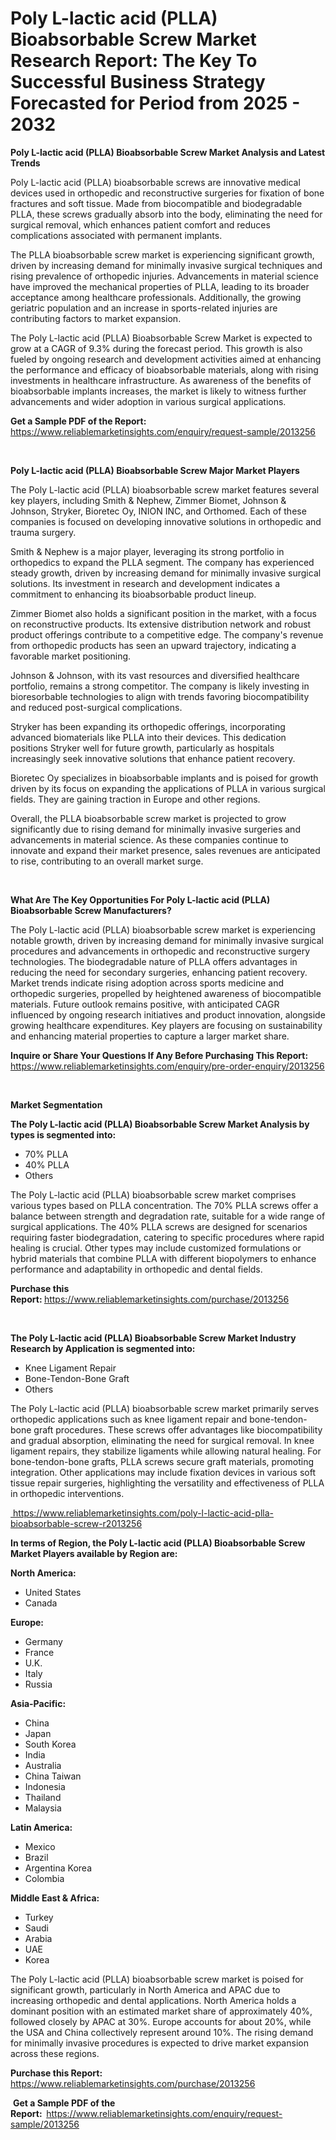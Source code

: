 <p><h1>Poly L-lactic acid (PLLA) Bioabsorbable Screw Market Research Report: The Key To Successful Business Strategy Forecasted for Period from 2025 - 2032</h1></p><p><strong>Poly L-lactic acid (PLLA) Bioabsorbable Screw Market Analysis and Latest Trends</strong></p>
<p><p>Poly L-lactic acid (PLLA) bioabsorbable screws are innovative medical devices used in orthopedic and reconstructive surgeries for fixation of bone fractures and soft tissue. Made from biocompatible and biodegradable PLLA, these screws gradually absorb into the body, eliminating the need for surgical removal, which enhances patient comfort and reduces complications associated with permanent implants.</p><p>The PLLA bioabsorbable screw market is experiencing significant growth, driven by increasing demand for minimally invasive surgical techniques and rising prevalence of orthopedic injuries. Advancements in material science have improved the mechanical properties of PLLA, leading to its broader acceptance among healthcare professionals. Additionally, the growing geriatric population and an increase in sports-related injuries are contributing factors to market expansion.</p><p>The Poly L-lactic acid (PLLA) Bioabsorbable Screw Market is expected to grow at a CAGR of 9.3% during the forecast period. This growth is also fueled by ongoing research and development activities aimed at enhancing the performance and efficacy of bioabsorbable materials, along with rising investments in healthcare infrastructure. As awareness of the benefits of bioabsorbable implants increases, the market is likely to witness further advancements and wider adoption in various surgical applications.</p></p>
<p><strong>Get a Sample PDF of the Report:&nbsp;</strong> <a href="https://www.reliablemarketinsights.com/enquiry/request-sample/2013256?utm_campaign=3709&utm_medium=2&utm_source=Github&utm_content=ia&utm_term=16042025&utm_id=poly-l-lactic-acid-plla-bioabsorbable-screw">https://www.reliablemarketinsights.com/enquiry/request-sample/2013256</a></p>
<p>&nbsp;</p>
<p><strong>Poly L-lactic acid (PLLA) Bioabsorbable Screw Major Market Players</strong></p>
<p><p>The Poly L-lactic acid (PLLA) bioabsorbable screw market features several key players, including Smith & Nephew, Zimmer Biomet, Johnson & Johnson, Stryker, Bioretec Oy, INION INC, and Orthomed. Each of these companies is focused on developing innovative solutions in orthopedic and trauma surgery.</p><p>Smith & Nephew is a major player, leveraging its strong portfolio in orthopedics to expand the PLLA segment. The company has experienced steady growth, driven by increasing demand for minimally invasive surgical solutions. Its investment in research and development indicates a commitment to enhancing its bioabsorbable product lineup.</p><p>Zimmer Biomet also holds a significant position in the market, with a focus on reconstructive products. Its extensive distribution network and robust product offerings contribute to a competitive edge. The company's revenue from orthopedic products has seen an upward trajectory, indicating a favorable market positioning.</p><p>Johnson & Johnson, with its vast resources and diversified healthcare portfolio, remains a strong competitor. The company is likely investing in bioresorbable technologies to align with trends favoring biocompatibility and reduced post-surgical complications.</p><p>Stryker has been expanding its orthopedic offerings, incorporating advanced biomaterials like PLLA into their devices. This dedication positions Stryker well for future growth, particularly as hospitals increasingly seek innovative solutions that enhance patient recovery.</p><p>Bioretec Oy specializes in bioabsorbable implants and is poised for growth driven by its focus on expanding the applications of PLLA in various surgical fields. They are gaining traction in Europe and other regions.</p><p>Overall, the PLLA bioabsorbable screw market is projected to grow significantly due to rising demand for minimally invasive surgeries and advancements in material science. As these companies continue to innovate and expand their market presence, sales revenues are anticipated to rise, contributing to an overall market surge.</p></p>
<p>&nbsp;</p>
<p><strong>What Are The Key Opportunities For Poly L-lactic acid (PLLA) Bioabsorbable Screw Manufacturers?</strong></p>
<p><p>The Poly L-lactic acid (PLLA) bioabsorbable screw market is experiencing notable growth, driven by increasing demand for minimally invasive surgical procedures and advancements in orthopedic and reconstructive surgery technologies. The biodegradable nature of PLLA offers advantages in reducing the need for secondary surgeries, enhancing patient recovery. Market trends indicate rising adoption across sports medicine and orthopedic surgeries, propelled by heightened awareness of biocompatible materials. Future outlook remains positive, with anticipated CAGR influenced by ongoing research initiatives and product innovation, alongside growing healthcare expenditures. Key players are focusing on sustainability and enhancing material properties to capture a larger market share.</p></p>
<p><strong>Inquire or Share Your Questions If Any Before Purchasing This Report:</strong> <a href="https://www.reliablemarketinsights.com/enquiry/pre-order-enquiry/2013256?utm_campaign=3709&utm_medium=2&utm_source=Github&utm_content=ia&utm_term=16042025&utm_id=poly-l-lactic-acid-plla-bioabsorbable-screw">https://www.reliablemarketinsights.com/enquiry/pre-order-enquiry/2013256</a></p>
<p>&nbsp;</p>
<p><strong>Market Segmentation</strong></p>
<p><strong>The Poly L-lactic acid (PLLA) Bioabsorbable Screw Market Analysis by types is segmented into:</strong></p>
<p><ul><li>70% PLLA</li><li>40% PLLA</li><li>Others</li></ul></p>
<p><p>The Poly L-lactic acid (PLLA) bioabsorbable screw market comprises various types based on PLLA concentration. The 70% PLLA screws offer a balance between strength and degradation rate, suitable for a wide range of surgical applications. The 40% PLLA screws are designed for scenarios requiring faster biodegradation, catering to specific procedures where rapid healing is crucial. Other types may include customized formulations or hybrid materials that combine PLLA with different biopolymers to enhance performance and adaptability in orthopedic and dental fields.</p></p>
<p><strong>Purchase this Report:&nbsp;</strong><a href="https://www.reliablemarketinsights.com/purchase/2013256?utm_campaign=3709&utm_medium=2&utm_source=Github&utm_content=ia&utm_term=16042025&utm_id=poly-l-lactic-acid-plla-bioabsorbable-screw">https://www.reliablemarketinsights.com/purchase/2013256</a></p>
<p>&nbsp;</p>
<p><strong>The Poly L-lactic acid (PLLA) Bioabsorbable Screw Market Industry Research by Application is segmented into:</strong></p>
<p><ul><li>Knee Ligament Repair</li><li>Bone-Tendon-Bone Graft</li><li>Others</li></ul></p>
<p><p>The Poly L-lactic acid (PLLA) bioabsorbable screw market primarily serves orthopedic applications such as knee ligament repair and bone-tendon-bone graft procedures. These screws offer advantages like biocompatibility and gradual absorption, eliminating the need for surgical removal. In knee ligament repairs, they stabilize ligaments while allowing natural healing. For bone-tendon-bone grafts, PLLA screws secure graft materials, promoting integration. Other applications may include fixation devices in various soft tissue repair surgeries, highlighting the versatility and effectiveness of PLLA in orthopedic interventions.</p></p>
<p><a href="https://www.reliablemarketinsights.com/poly-l-lactic-acid-plla-bioabsorbable-screw-r2013256?utm_campaign=3709&utm_medium=2&utm_source=Github&utm_content=ia&utm_term=16042025&utm_id=poly-l-lactic-acid-plla-bioabsorbable-screw">&nbsp;https://www.reliablemarketinsights.com/poly-l-lactic-acid-plla-bioabsorbable-screw-r2013256</a></p>
<p><strong>In terms of Region, the Poly L-lactic acid (PLLA) Bioabsorbable Screw Market Players available by Region are:</strong></p>
<p>
    <p> <strong> North America: </strong>
        <ul>
            <li>United States</li>
            <li>Canada</li>
        </ul>
        </p> 
    <p> <strong> Europe: </strong>
        <ul>
            <li>Germany</li>
            <li>France</li>
            <li>U.K.</li>
            <li>Italy</li>
            <li>Russia</li>
        </ul>
        </p> 
    <p> <strong> Asia-Pacific: </strong>
        <ul>
            <li>China</li>
            <li>Japan</li>
            <li>South Korea</li>
            <li>India</li>
            <li>Australia</li>
            <li>China Taiwan</li>
            <li>Indonesia</li>
            <li>Thailand</li>
            <li>Malaysia</li>
        </ul>
        </p> 
    <p> <strong> Latin America: </strong>
        <ul>
            <li>Mexico</li>
            <li>Brazil</li>
            <li>Argentina Korea</li>
            <li>Colombia</li>
        </ul>
        </p> 
    <p> <strong> Middle East & Africa: </strong>
        <ul>
            <li>Turkey</li>
            <li>Saudi</li>
            <li>Arabia</li>
            <li>UAE</li>
            <li>Korea</li>
        </ul>
    </p>
    </p>
<p><p>The Poly L-lactic acid (PLLA) bioabsorbable screw market is poised for significant growth, particularly in North America and APAC due to increasing orthopedic and dental applications. North America holds a dominant position with an estimated market share of approximately 40%, followed closely by APAC at 30%. Europe accounts for about 20%, while the USA and China collectively represent around 10%. The rising demand for minimally invasive procedures is expected to drive market expansion across these regions.</p></p>
<p><strong>Purchase this Report: </strong><a href="https://www.reliablemarketinsights.com/purchase/2013256?utm_campaign=3709&utm_medium=2&utm_source=Github&utm_content=ia&utm_term=16042025&utm_id=poly-l-lactic-acid-plla-bioabsorbable-screw">https://www.reliablemarketinsights.com/purchase/2013256</a></p>
<p>&nbsp;<strong>Get a Sample PDF of the Report:&nbsp;&nbsp;</strong><a href="https://www.reliablemarketinsights.com/enquiry/request-sample/2013256?utm_campaign=3709&utm_medium=2&utm_source=Github&utm_content=ia&utm_term=16042025&utm_id=poly-l-lactic-acid-plla-bioabsorbable-screw">https://www.reliablemarketinsights.com/enquiry/request-sample/2013256</a></p>
<p><strong></strong></p>
<p><p></p><p></p><p></p></p>